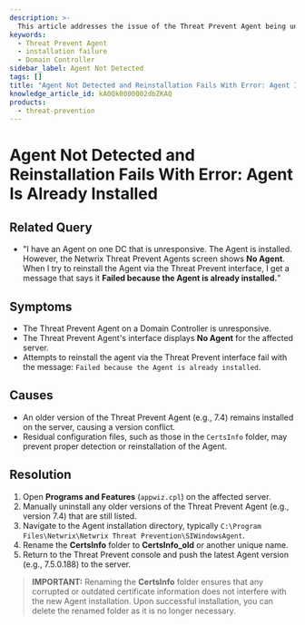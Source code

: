 ```yaml
---
description: >-
  This article addresses the issue of the Threat Prevent Agent being unresponsive on a Domain Controller and provides steps to resolve the installation failure due to an existing agent.
keywords:
  - Threat Prevent Agent
  - installation failure
  - Domain Controller
sidebar_label: Agent Not Detected
tags: []
title: "Agent Not Detected and Reinstallation Fails With Error: Agent Is Already Installed"
knowledge_article_id: kA0Qk0000002dbZKAQ
products:
  - threat-prevention
---
```


# Agent Not Detected and Reinstallation Fails With Error: Agent Is Already Installed

## Related Query

- "I have an Agent on one DC that is unresponsive. The Agent is installed. However, the Netwrix Threat Prevent Agents screen shows **No Agent**. When I try to reinstall the Agent via the Threat Prevent interface, I get a message that says it **Failed because the Agent is already installed.**"

## Symptoms

- The Threat Prevent Agent on a Domain Controller is unresponsive.
- The Threat Prevent Agent's interface displays **No Agent** for the affected server.
- Attempts to reinstall the agent via the Threat Prevent interface fail with the message: `Failed because the Agent is already installed`.

## Causes

- An older version of the Threat Prevent Agent (e.g., 7.4) remains installed on the server, causing a version conflict.
- Residual configuration files, such as those in the `CertsInfo` folder, may prevent proper detection or reinstallation of the Agent.

## Resolution

1. Open **Programs and Features** (`appwiz.cpl`) on the affected server.
2. Manually uninstall any older versions of the Threat Prevent Agent (e.g., version 7.4) that are still listed.
3. Navigate to the Agent installation directory, typically `C:\Program Files\Netwrix\Netwrix Threat Prevention\SIWindowsAgent`.
4. Rename the **CertsInfo** folder to **CertsInfo_old** or another unique name.
5. Return to the Threat Prevent console and push the latest Agent version (e.g., 7.5.0.188) to the server.

> **IMPORTANT:** Renaming the **CertsInfo** folder ensures that any corrupted or outdated certificate information does not interfere with the new Agent installation. Upon successful installation, you can delete the renamed folder as it is no longer necessary.